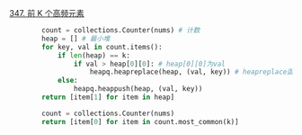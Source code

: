 [347. 前 K 个高频元素](https://leetcode.cn/problems/top-k-frequent-elements/)

```python
        count = collections.Counter(nums) # 计数
        heap = [] # 最小堆
        for key, val in count.items():
            if len(heap) == k:
                if val > heap[0][0]: # heap[0][0]为val
                    heapq.heapreplace(heap, (val, key)) # heapreplace函数：（1）pop首元素；（2）赋值新元素，调整堆；
            else:
                heapq.heappush(heap, (val, key))
        return [item[1] for item in heap]
```

```python
        count = collections.Counter(nums)
        return [item[0] for item in count.most_common(k)]
```

